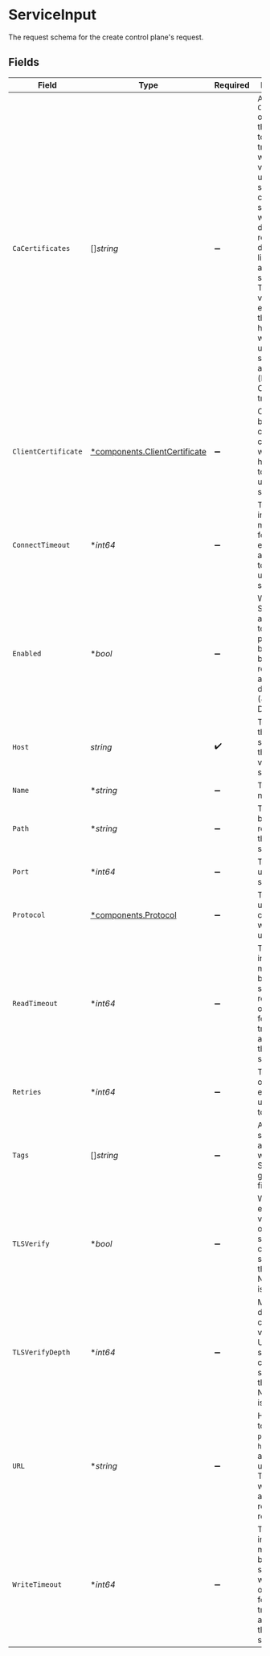 # ServiceInput

The request schema for the create control plane's request.


## Fields

| Field                                                                                                                                                                                                                                                                                                                                               | Type                                                                                                                                                                                                                                                                                                                                                | Required                                                                                                                                                                                                                                                                                                                                            | Description                                                                                                                                                                                                                                                                                                                                         |
| --------------------------------------------------------------------------------------------------------------------------------------------------------------------------------------------------------------------------------------------------------------------------------------------------------------------------------------------------- | --------------------------------------------------------------------------------------------------------------------------------------------------------------------------------------------------------------------------------------------------------------------------------------------------------------------------------------------------- | --------------------------------------------------------------------------------------------------------------------------------------------------------------------------------------------------------------------------------------------------------------------------------------------------------------------------------------------------- | --------------------------------------------------------------------------------------------------------------------------------------------------------------------------------------------------------------------------------------------------------------------------------------------------------------------------------------------------- |
| `CaCertificates`                                                                                                                                                                                                                                                                                                                                    | []*string*                                                                                                                                                                                                                                                                                                                                          | :heavy_minus_sign:                                                                                                                                                                                                                                                                                                                                  | Array of `CA Certificate` object UUIDs that are used to build the trust store while verifying upstream server's TLS certificate. If set to `null` when Nginx default is respected. If default CA list in Nginx are not specified and TLS verification is enabled, then handshake with upstream server will always fail (because no CA are trusted). |
| `ClientCertificate`                                                                                                                                                                                                                                                                                                                                 | [*components.ClientCertificate](../../models/components/clientcertificate.md)                                                                                                                                                                                                                                                                       | :heavy_minus_sign:                                                                                                                                                                                                                                                                                                                                  | Certificate to be used as client certificate while TLS handshaking to the upstream server.                                                                                                                                                                                                                                                          |
| `ConnectTimeout`                                                                                                                                                                                                                                                                                                                                    | **int64*                                                                                                                                                                                                                                                                                                                                            | :heavy_minus_sign:                                                                                                                                                                                                                                                                                                                                  | The timeout in milliseconds for establishing a connection to the upstream server.                                                                                                                                                                                                                                                                   |
| `Enabled`                                                                                                                                                                                                                                                                                                                                           | **bool*                                                                                                                                                                                                                                                                                                                                             | :heavy_minus_sign:                                                                                                                                                                                                                                                                                                                                  | Whether the Service is active. If set to `false`, the proxy behavior will be as if any routes attached to it do not exist (404). Default: `true`.                                                                                                                                                                                                   |
| `Host`                                                                                                                                                                                                                                                                                                                                              | *string*                                                                                                                                                                                                                                                                                                                                            | :heavy_check_mark:                                                                                                                                                                                                                                                                                                                                  | The host of the upstream server. Note that the host value is case sensitive.                                                                                                                                                                                                                                                                        |
| `Name`                                                                                                                                                                                                                                                                                                                                              | **string*                                                                                                                                                                                                                                                                                                                                           | :heavy_minus_sign:                                                                                                                                                                                                                                                                                                                                  | The Service name.                                                                                                                                                                                                                                                                                                                                   |
| `Path`                                                                                                                                                                                                                                                                                                                                              | **string*                                                                                                                                                                                                                                                                                                                                           | :heavy_minus_sign:                                                                                                                                                                                                                                                                                                                                  | The path to be used in requests to the upstream server.                                                                                                                                                                                                                                                                                             |
| `Port`                                                                                                                                                                                                                                                                                                                                              | **int64*                                                                                                                                                                                                                                                                                                                                            | :heavy_minus_sign:                                                                                                                                                                                                                                                                                                                                  | The upstream server port.                                                                                                                                                                                                                                                                                                                           |
| `Protocol`                                                                                                                                                                                                                                                                                                                                          | [*components.Protocol](../../models/components/protocol.md)                                                                                                                                                                                                                                                                                         | :heavy_minus_sign:                                                                                                                                                                                                                                                                                                                                  | The protocol used to communicate with the upstream.                                                                                                                                                                                                                                                                                                 |
| `ReadTimeout`                                                                                                                                                                                                                                                                                                                                       | **int64*                                                                                                                                                                                                                                                                                                                                            | :heavy_minus_sign:                                                                                                                                                                                                                                                                                                                                  | The timeout in milliseconds between two successive read operations for transmitting a request to the upstream server.                                                                                                                                                                                                                               |
| `Retries`                                                                                                                                                                                                                                                                                                                                           | **int64*                                                                                                                                                                                                                                                                                                                                            | :heavy_minus_sign:                                                                                                                                                                                                                                                                                                                                  | The number of retries to execute upon failure to proxy.                                                                                                                                                                                                                                                                                             |
| `Tags`                                                                                                                                                                                                                                                                                                                                              | []*string*                                                                                                                                                                                                                                                                                                                                          | :heavy_minus_sign:                                                                                                                                                                                                                                                                                                                                  | An optional set of strings associated with the Service for grouping and filtering.                                                                                                                                                                                                                                                                  |
| `TLSVerify`                                                                                                                                                                                                                                                                                                                                         | **bool*                                                                                                                                                                                                                                                                                                                                             | :heavy_minus_sign:                                                                                                                                                                                                                                                                                                                                  | Whether to enable verification of upstream server TLS certificate. If set to `null`, then the Nginx default is respected.                                                                                                                                                                                                                           |
| `TLSVerifyDepth`                                                                                                                                                                                                                                                                                                                                    | **int64*                                                                                                                                                                                                                                                                                                                                            | :heavy_minus_sign:                                                                                                                                                                                                                                                                                                                                  | Maximum depth of chain while verifying Upstream server's TLS certificate. If set to `null`, then the Nginx default is respected.                                                                                                                                                                                                                    |
| `URL`                                                                                                                                                                                                                                                                                                                                               | **string*                                                                                                                                                                                                                                                                                                                                           | :heavy_minus_sign:                                                                                                                                                                                                                                                                                                                                  | Helper field to set `protocol`, `host`, `port` and `path` using a URL. This field is write-only and is not returned in responses.                                                                                                                                                                                                                   |
| `WriteTimeout`                                                                                                                                                                                                                                                                                                                                      | **int64*                                                                                                                                                                                                                                                                                                                                            | :heavy_minus_sign:                                                                                                                                                                                                                                                                                                                                  | The timeout in milliseconds between two successive write operations for transmitting a request to the upstream server.                                                                                                                                                                                                                              |